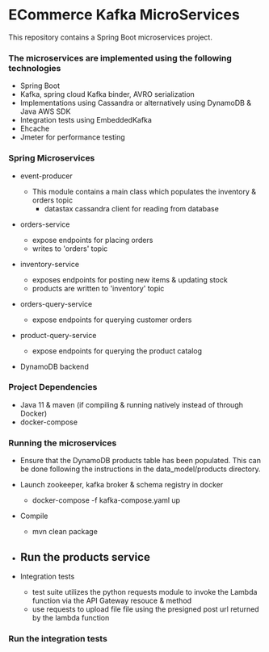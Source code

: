 # ECommerce Kafka MicroServices #

This repository contains a Spring Boot microservices project. 

### The microservices are implemented using the following technologies ###
* Spring Boot
* Kafka, spring cloud Kafka binder, AVRO serialization
* Implementations using Cassandra or alternatively using DynamoDB & Java AWS SDK
* Integration tests using EmbeddedKafka
* Ehcache
* Jmeter for performance testing 

### Spring Microservices ###

* event-producer 
   - This module contains a main class which populates the inventory & orders topic
        - datastax cassandra client for reading from database 
        
* orders-service
    - expose endpoints for placing orders
    - writes to 'orders' topic  
* inventory-service
    - exposes endpoints for posting new items & updating stock 
    - products are written to 'inventory' topic
* orders-query-service
    - expose endpoints for querying customer orders
* product-query-service
    - expose endpoints for querying the product catalog

* DynamoDB backend


### Project Dependencies ###
* Java 11 & maven (if compiling & running natively instead of through Docker)
* docker-compose

### Running the microservices ###
* Ensure that the DynamoDB products table has been populated.  This can be done following the instructions in the data_model/products directory. 
* Launch zookeeper, kafka broker & schema registry in docker
    * docker-compose -f kafka-compose.yaml up 
* Compile 
    * mvn clean package
* Run the products service
    - 

* Integration tests
    - test suite utilizes the python requests module to invoke the Lambda function via the API Gateway resouce & method
    - use requests to upload file file using the presigned post url returned by the lambda function 



### Run the integration tests ###


